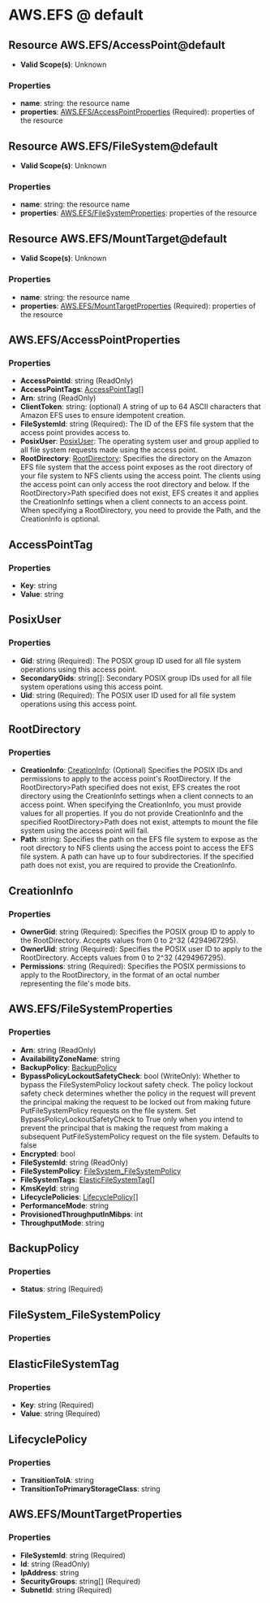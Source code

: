 # AWS.EFS @ default

## Resource AWS.EFS/AccessPoint@default
* **Valid Scope(s)**: Unknown
### Properties
* **name**: string: the resource name
* **properties**: [AWS.EFS/AccessPointProperties](#awsefsaccesspointproperties) (Required): properties of the resource

## Resource AWS.EFS/FileSystem@default
* **Valid Scope(s)**: Unknown
### Properties
* **name**: string: the resource name
* **properties**: [AWS.EFS/FileSystemProperties](#awsefsfilesystemproperties): properties of the resource

## Resource AWS.EFS/MountTarget@default
* **Valid Scope(s)**: Unknown
### Properties
* **name**: string: the resource name
* **properties**: [AWS.EFS/MountTargetProperties](#awsefsmounttargetproperties) (Required): properties of the resource

## AWS.EFS/AccessPointProperties
### Properties
* **AccessPointId**: string (ReadOnly)
* **AccessPointTags**: [AccessPointTag](#accesspointtag)[]
* **Arn**: string (ReadOnly)
* **ClientToken**: string: (optional) A string of up to 64 ASCII characters that Amazon EFS uses to ensure idempotent creation.
* **FileSystemId**: string (Required): The ID of the EFS file system that the access point provides access to.
* **PosixUser**: [PosixUser](#posixuser): The operating system user and group applied to all file system requests made using the access point.
* **RootDirectory**: [RootDirectory](#rootdirectory): Specifies the directory on the Amazon EFS file system that the access point exposes as the root directory of your file system to NFS clients using the access point. The clients using the access point can only access the root directory and below. If the RootDirectory>Path specified does not exist, EFS creates it and applies the CreationInfo settings when a client connects to an access point. When specifying a RootDirectory, you need to provide the Path, and the CreationInfo is optional.

## AccessPointTag
### Properties
* **Key**: string
* **Value**: string

## PosixUser
### Properties
* **Gid**: string (Required): The POSIX group ID used for all file system operations using this access point.
* **SecondaryGids**: string[]: Secondary POSIX group IDs used for all file system operations using this access point.
* **Uid**: string (Required): The POSIX user ID used for all file system operations using this access point.

## RootDirectory
### Properties
* **CreationInfo**: [CreationInfo](#creationinfo): (Optional) Specifies the POSIX IDs and permissions to apply to the access point's RootDirectory. If the RootDirectory>Path specified does not exist, EFS creates the root directory using the CreationInfo settings when a client connects to an access point. When specifying the CreationInfo, you must provide values for all properties.   If you do not provide CreationInfo and the specified RootDirectory>Path does not exist, attempts to mount the file system using the access point will fail. 
* **Path**: string: Specifies the path on the EFS file system to expose as the root directory to NFS clients using the access point to access the EFS file system. A path can have up to four subdirectories. If the specified path does not exist, you are required to provide the CreationInfo.

## CreationInfo
### Properties
* **OwnerGid**: string (Required): Specifies the POSIX group ID to apply to the RootDirectory. Accepts values from 0 to 2^32 (4294967295).
* **OwnerUid**: string (Required): Specifies the POSIX user ID to apply to the RootDirectory. Accepts values from 0 to 2^32 (4294967295).
* **Permissions**: string (Required): Specifies the POSIX permissions to apply to the RootDirectory, in the format of an octal number representing the file's mode bits.

## AWS.EFS/FileSystemProperties
### Properties
* **Arn**: string (ReadOnly)
* **AvailabilityZoneName**: string
* **BackupPolicy**: [BackupPolicy](#backuppolicy)
* **BypassPolicyLockoutSafetyCheck**: bool (WriteOnly): Whether to bypass the FileSystemPolicy lockout safety check. The policy lockout safety check determines whether the policy in the request will prevent the principal making the request to be locked out from making future PutFileSystemPolicy requests on the file system. Set BypassPolicyLockoutSafetyCheck to True only when you intend to prevent the principal that is making the request from making a subsequent PutFileSystemPolicy request on the file system. Defaults to false
* **Encrypted**: bool
* **FileSystemId**: string (ReadOnly)
* **FileSystemPolicy**: [FileSystem_FileSystemPolicy](#filesystemfilesystempolicy)
* **FileSystemTags**: [ElasticFileSystemTag](#elasticfilesystemtag)[]
* **KmsKeyId**: string
* **LifecyclePolicies**: [LifecyclePolicy](#lifecyclepolicy)[]
* **PerformanceMode**: string
* **ProvisionedThroughputInMibps**: int
* **ThroughputMode**: string

## BackupPolicy
### Properties
* **Status**: string (Required)

## FileSystem_FileSystemPolicy
### Properties

## ElasticFileSystemTag
### Properties
* **Key**: string (Required)
* **Value**: string (Required)

## LifecyclePolicy
### Properties
* **TransitionToIA**: string
* **TransitionToPrimaryStorageClass**: string

## AWS.EFS/MountTargetProperties
### Properties
* **FileSystemId**: string (Required)
* **Id**: string (ReadOnly)
* **IpAddress**: string
* **SecurityGroups**: string[] (Required)
* **SubnetId**: string (Required)


